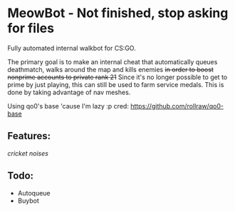 # MeowBot - Not finished, stop asking for files
Fully automated internal walkbot for CS:GO.

The primary goal is to make an internal cheat that automatically queues deathmatch, walks around the map and kills enemies ~~in order to boost nonprime accounts to private rank 21~~ Since it's no longer possible to get to prime by just playing, this can still be used to farm service medals. This is done by taking advantage of nav meshes.


Using qo0's base 'cause I'm lazy :p
cred: https://github.com/rollraw/qo0-base

## Features:
*cricket noises*
## Todo:
* Autoqueue
* Buybot
